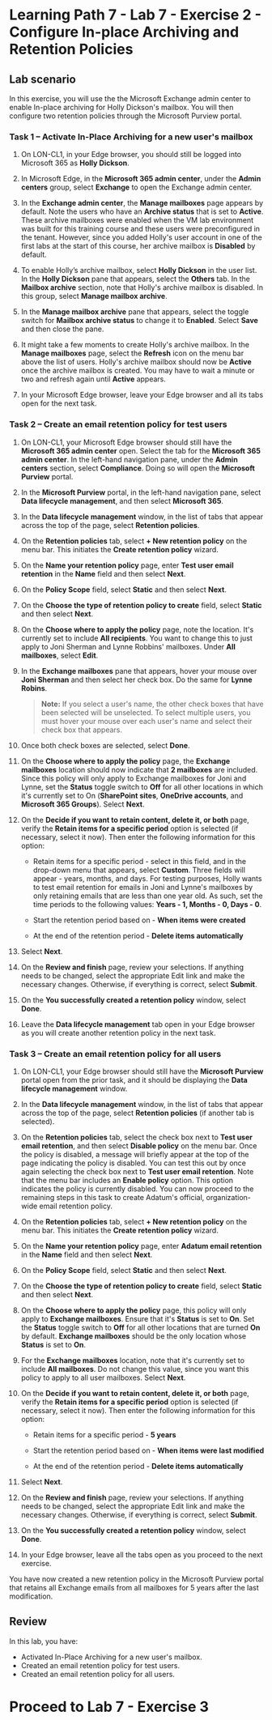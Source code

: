 # Learning Path 7 - Lab 7 - Exercise 2 - Configure In-place Archiving and Retention Policies  

## Lab scenario

In this exercise, you will use the the Microsoft Exchange admin center to enable In-place archiving for Holly Dickson's mailbox. You will then configure two retention policies through the Microsoft Purview portal. 

### Task 1 – Activate In-Place Archiving for a new user's mailbox

1. On LON-CL1, in your Edge browser, you should still be logged into Microsoft 365 as **Holly Dickson**.

2. In Microsoft Edge, in the **Microsoft 365 admin center**, under the **Admin centers** group, select **Exchange** to open the Exchange admin center.

5. In the **Exchange admin center**, the **Manage mailboxes** page appears by default. Note the users who have an **Archive status** that is set to **Active**. These archive mailboxes were enabled when the VM lab environment was built for this training course and these users were preconfigured in the tenant. However, since you added Holly's user account in one of the first labs at the start of this course, her archive mailbox is **Disabled** by default. 

5. To enable Holly’s archive mailbox, select **Holly Dickson** in the user list. In the **Holly Dickson** pane that appears, select the **Others** tab. In the **Mailbox archive** section, note that Holly's archive mailbox is disabled. In this group, select **Manage mailbox archive**. 

6. In the **Manage mailbox archive** pane that appears, select the toggle switch for **Mailbox archive status** to change it to **Enabled**. Select **Save** and then close the pane.

7. It might take a few moments to create Holly's archive mailbox. In the **Manage mailboxes** page, select the **Refresh** icon on the menu bar above the list of users. Holly's archive mailbox should now be **Active** once the archive mailbox is created. You may have to wait a minute or two and refresh again until **Active** appears.

8. In your Microsoft Edge browser, leave your Edge browser and all its tabs open for the next task. 
 

### Task 2 – Create an email retention policy for test users

1. On LON-CL1, your Microsoft Edge browser should still have the **Microsoft 365 admin center** open. Select the tab for the **Microsoft 365 admin center**. In the left-hand navigation pane, under the **Admin centers** section, select **Compliance**. Doing so will open the **Microsoft Purview** portal.

2. In the **Microsoft Purview** portal, in the left-hand navigation pane, select **Data lifecycle management**, and then select **Microsoft 365**.

3. In the **Data lifecycle management** window, in the list of tabs that appear across the top of the page, select **Retention policies**.

4. On the **Retention policies** tab, select **+ New retention policy** on the menu bar. This initiates the **Create retention policy** wizard.

5. On the **Name your retention policy** page, enter **Test user email retention** in the **Name** field and then select **Next**.

7. On the **Policy Scope** field, select **Static** and then select **Next**.

8. On the **Choose the type of retention policy to create** field, select **Static** and then select **Next**.

9. On the **Choose where to apply the policy** page, note the location. It's currently set to include **All recipients**. You want to change this to just apply to Joni Sherman and Lynne Robbins' mailboxes. Under **All mailboxes**, select **Edit**.

10. In the **Exchange mailboxes** pane that appears, hover your mouse over **Joni Sherman** and then select her check box. Do the same for **Lynne Robins**. 

	>**Note:** If you select a user's name, the other check boxes that have been selected will be unselected. To select multiple users, you must hover your mouse over each user's name and select their check box that appears. 

10. Once both check boxes are selected, select **Done**.

11. On the **Choose where to apply the policy** page, the **Exchange mailboxes** location should now indicate that **2 mailboxes** are included.  Since this policy will only apply to Exchange mailboxes for Joni and Lynne, set the **Status** toggle switch to **Off** for all other locations in which it's currently set to On (**SharePoint sites**, **OneDrive accounts**, and **Microsoft 365 Groups**). Select **Next**.

12. On the **Decide if you want to retain content, delete it, or both** page, verify the **Retain items for a specific period** option is selected (if necessary, select it now). Then enter the following information for this option: 

	- Retain items for a specific period - select in this field, and in the drop-down menu that appears, select **Custom**. Three fields will appear - years, months, and days. For testing purposes, Holly wants to test email retention for emails in Joni and Lynne's mailboxes by only retaining emails that are less than one year old. As such, set the time periods to the following values: **Years - 1, Months - 0, Days - 0**.

	- Start the retention period based on - **When items were created**

	- At the end of the retention period - **Delete items automatically**

13. Select **Next**.

14. On the **Review and finish** page, review your selections. If anything needs to be changed, select the appropriate Edit link and make the necessary changes. Otherwise, if everything is correct, select **Submit**.

15. On the **You successfully created a retention policy** window, select **Done**.

16. Leave the **Data lifecycle management** tab open in your Edge browser as you will create another retention policy in the next task.


### Task 3 – Create an email retention policy for all users

1. On LON-CL1, your Edge browser should still have the **Microsoft Purview** portal open from the prior task, and it should be displaying the **Data lifecycle management** window.

2. In the **Data lifecycle management** window, in the list of tabs that appear across the top of the page, select **Retention policies** (if another tab is selected).

3. On the **Retention policies** tab, select the check box next to **Test user email retention**, and then select **Disable policy** on the menu bar.  Once the policy is disabled, a message will briefly appear at the top of the page indicating the policy is disabled. You can test this out by once again selecting the check box next to **Test user email retention**. Note that the menu bar includes an **Enable policy** option. This option indicates the policy is currently disabled. You can now proceed to the remaining steps in this task to create Adatum's official, organization-wide email retention policy.

4. On the **Retention policies** tab, select **+ New retention policy** on the menu bar. This initiates the **Create retention policy** wizard.

5. On the **Name your retention policy** page, enter **Adatum email retention** in the **Name** field and then select **Next**.

7. On the **Policy Scope** field, select **Static** and then select **Next**.

7. On the **Choose the type of retention policy to create** field, select **Static** and then select **Next**.

8. On the **Choose where to apply the policy** page, this policy will only apply to **Exchange mailboxes**. Ensure that it's **Status** is set to **On**. Set the **Status** toggle switch to **Off** for all other locations that are turned **On** by default. **Exchange mailboxes** should be the only location whose **Status** is set to **On**. 

9. For the **Exchange mailboxes** location, note that it's currently set to include **All mailboxes**. Do not change this value, since you want this policy to apply to all user mailboxes. Select **Next**.

10. On the **Decide if you want to retain content, delete it, or both** page, verify the **Retain items for a specific period** option is selected (if necessary, select it now). Then enter the following information for this option: 

	- Retain items for a specific period - **5 years**

	- Start the retention period based on - **When items were last modified**

	- At the end of the retention period - **Delete items automatically**

11. Select **Next**.

12. On the **Review and finish** page, review your selections. If anything needs to be changed, select the appropriate Edit link and make the necessary changes. Otherwise, if everything is correct, select **Submit**.

13. On the **You successfully created a retention policy** window, select **Done**.

14. In your Edge browser, leave all the tabs open as you proceed to the next exercise.

You have now created a new retention policy in the Microsoft Purview portal that retains all Exchange emails from all mailboxes for 5 years after the last modification.

## Review

In this lab, you have:

- Activated In-Place Archiving for a new user's mailbox.
- Created an email retention policy for test users.
- Created an email retention policy for all users.

 # Proceed to Lab 7 - Exercise 3
 

